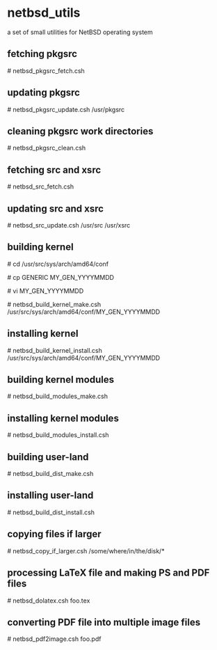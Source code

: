 # netbsd_utils

a set of small utilities for NetBSD operating system

## fetching pkgsrc

  \# netbsd_pkgsrc_fetch.csh

## updating pkgsrc

  \# netbsd_pkgsrc_update.csh /usr/pkgsrc

## cleaning pkgsrc work directories

  \# netbsd_pkgsrc_clean.csh

## fetching src and xsrc

  \# netbsd_src_fetch.csh

## updating src and xsrc

  \# netbsd_src_update.csh /usr/src /usr/xsrc

## building kernel

  \# cd /usr/src/sys/arch/amd64/conf

  \# cp GENERIC MY_GEN_YYYYMMDD

  \# vi MY_GEN_YYYYMMDD

  \# netbsd_build_kernel_make.csh /usr/src/sys/arch/amd64/conf/MY_GEN_YYYYMMDD

## installing kernel

  \# netbsd_build_kernel_install.csh /usr/src/sys/arch/amd64/conf/MY_GEN_YYYYMMDD

## building kernel modules

  \# netbsd_build_modules_make.csh

## installing kernel modules

  \# netbsd_build_modules_install.csh

## building user-land

  \# netbsd_build_dist_make.csh

## installing user-land

  \# netbsd_build_dist_install.csh

## copying files if larger

  \# netbsd_copy_if_larger.csh /some/where/in/the/disk/*

## processing LaTeX file and making PS and PDF files

  \# netbsd_dolatex.csh foo.tex

## converting PDF file into multiple image files

  \# netbsd_pdf2image.csh foo.pdf
